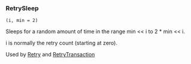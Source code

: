 ### RetrySleep

``` suneido
(i, min = 2)
```

Sleeps for a random amount of time in the range min \<< i to 2 * min \<< i.

i is normally the retry count (starting at zero).

Used by [Retry](<Retry.md>) and [RetryTransaction](<../../Database/Reference/RetryTransaction.md>)